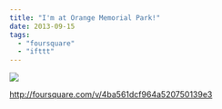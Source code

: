 ```yaml
---
title: "I'm at Orange Memorial Park!"
date: 2013-09-15
tags: 
  - "foursquare"
  - "ifttt"
---
```


![](images/staticmap?center=37.65377318178063,-122.42726770762596&zoom=16&size=710x440&maptype=roadmap&sensor=false&markers=color:red%7C37.65377318178063,-122.42726770762596)  
  
http://foursquare.com/v/4ba561dcf964a520750139e3
